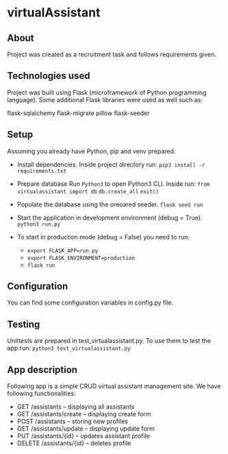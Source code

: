 # virtualAssistant

## About
Project was created as a recruitment task and follows requirements given. 

## Technologies used
Project was built using Flask (microframework of Python programming language). Some additional Flask libraries were used as well such as:

flask-sqlalchemy
flask-migrate
pillow
flask-seeder

## Setup
Assuming you already have Python, pip and venv prepared. 
* Install dependencies. Inside project directory run:
    `pip3 install -r requirements.txt`

* Prepare database
Run `Python3` to open Python3 CLI. Inside run:
    `from virtualassistant import db`
    `db.create_all`
    `exit()`

* Populate the database using the oreoared seeder. 
    `flask seed run`

* Start the application in development environment (debug = True).
    `python3 run.py`

* To start in production mode (debug = False) you need to run:
    * `export FLASK_APP=run.py`
    * `export FLASK_ENVIRONMENT=production`
    * `flask run`

## Configuration
You can find some configuration variables in config.py file. 

## Testing
Unittests are prepared in test_virtualassistant.py. To use them to test the app run:
    `python3 test_virtualassistant.py`

## App description
Following app is a simple CRUD virtual assistant management site.
We have following functionalities:

* GET /assistants – displaying all assistants 
* GET /assistants/create – displaying create form
* POST /assistants – storing new profiles
* GET /assistants/update – displaying update form
* PUT /assistants/{id} – updates assistant profile
* DELETE /assistants/{id} – deletes profile

